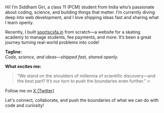 Hi! I’m Siddhant Giri, a class 11 (PCM) student from India who’s passionate about coding, science, and building things that matter. I’m currently diving deep into web development, and I love shipping ideas fast and sharing what I learn openly.

Recently, I built [sportscsfa.in](https://www.sportscsfa.in/) from scratch—a website for a skating academy to manage students, fee payments, and more. It’s been a great journey turning real-world problems into code!

**Tagline:**  
_Code, science, and ideas—shipped fast, shared openly._

**What excites me:**  
> “We stand on the shoulders of millennia of scientific discovery—and the best part? It’s our turn to push the boundaries even further.” 🔥

Follow me on [X (Twitter)](https://x.com/Siddhant_R_Giri)

Let's connect, collaborate, and push the boundaries of what we can do with code and curiosity!

